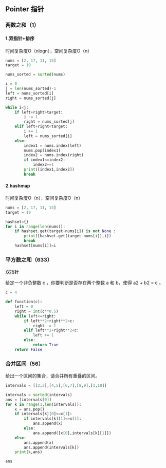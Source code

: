 ## Pointer 指针 


### 两数之和（1）



#### 1.双指针+排序


时间复杂度O（nlogn），空间复杂度O（n）

```python
nums = [2, 17, 11, 15]
target = 19
```

```python
nums_sorted = sorted(nums)

i = 0
j = len(nums_sorted)-1
left = nums_sorted[i]
right = nums_sorted[j]

while i<j:
    if left+right>target:
        j -= 1
        right = nums_sorted[j]
    elif left+right<target:
        i += 1
        left = nums_sorted[i]
    else:
        index1 = nums.index(left)
        nums.pop(index1)
        index2 = nums.index(right)
        if index1<=index2:
            index2+=1
        print([index1,index2])
        break
```

#### 2.hashmap


时间复杂度O（n），空间复杂度O（n）

```python
nums = [2, 17, 11, 15]
target = 19
```

```python
hashset={}
for i in range(len(nums)):
    if hashset.get(target-nums[i]) is not None :
        print([hashset.get(target-nums[i]),i])
        break
    hashset[nums[i]]=i
```

### 平方数之和（633）

双指针


给定一个非负整数 c ，你要判断是否存在两个整数 a 和 b，使得 a2 + b2 = c 。

```python
c = 4
```

```python
def function(c):
    left = 0
    right = int(c**0.5)
    while left<=right:
        if left**2+right**2>c:
            right -= 1
        elif left**2+right**2<c:
            left += 1
        else:
            return True
    return False

```

### 合并区间（56）


给出一个区间的集合，请合并所有重叠的区间。

```python
intervals = [[2,3],[4,5],[6,7],[8,9],[1,10]]
```

```python
intervals = sorted(intervals)
ans = [intervals[0]]
for k in range(1,len(intervals)):
    x = ans.pop()
    if intervals[k][0]<=x[1]:
        if intervals[k][1]<=x[1]:
            ans.append(x)
        else:
            ans.append([x[0],intervals[k][1]])
    else:
        ans.append(x)
        ans.append(intervals[k])
    print(k,ans)
```

```python
ans
```
